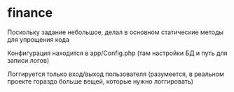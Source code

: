 # finance

Поскольку задание небольшое, делал в основном статические методы для упрощения кода

Конфигурация находится в app/Config.php (там настройки БД и путь для записи логов)

Логгируется только вход/выход пользователя (разумеется, в реальном проекте гораздо больше вещей, которые нужно логгировать)
